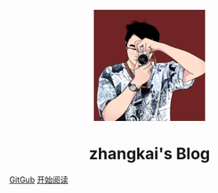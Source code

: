 <p align="center">
<img src="./img/touxiang.jpg" width="200" height="200"/>
</p>
<h1 align="center">zhangkai's Blog</h1>

[GitGub](https://github.com/zhangkai0621)
[开始阅读](./README.md)